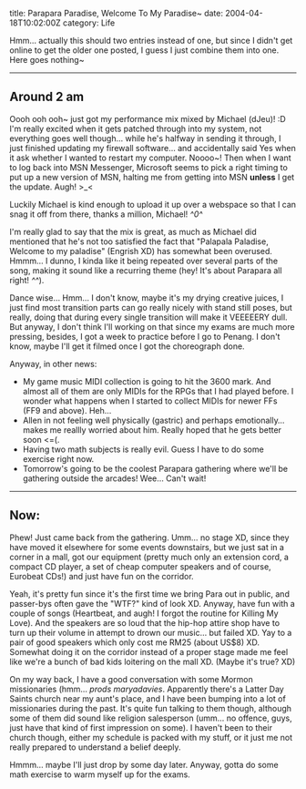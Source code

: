 title: Parapara Paradise, Welcome To My Paradise~
date: 2004-04-18T10:02:00Z
category: Life

Hmm… actually this should two entries instead of one, but since I didn't get online to get the older one posted, I guess I just combine them into one. Here goes nothing~

---

## Around 2 am

Oooh ooh ooh~ just got my performance mix mixed by Michael (dJeu)! :D I'm really excited when it gets patched through into my system, not everything goes well though… while he's halfway in sending it through, I just finished updating my firewall software… and accidentally said Yes when it ask whether I wanted to restart my computer. Noooo~! Then when I want to log back into MSN Messenger, Microsoft seems to pick a right timing to put up a new version of MSN, halting me from getting into MSN **unless** I get the update. Augh! >\_<

Luckily Michael is kind enough to upload it up over a webspace so that I can snag it off from there, thanks a million, Michael! *^0^*

I'm really glad to say that the mix is great, as much as Michael did mentioned that he's not too satisfied the fact that "Palapala Paladise, Welcome to my paladise" (Engrish XD) has somewhat been overused. Hmmm… I dunno, I kinda like it being repeated over several parts of the song, making it sound like a recurring theme (hey! It's about Parapara all right! *^^*).

Dance wise… Hmm… I don't know, maybe it's my drying creative juices, I just find most transition parts can go really nicely with stand still poses, but really, doing that during every single transition will make it VEEEEERY dull. But anyway, I don't think I'll working on that since my exams are much more pressing, besides, I got a week to practice before I go to Penang. I don't know, maybe I'll get it filmed once I got the choreograph done.

Anyway, in other news:
- My game music MIDI collection is going to hit the 3600 mark. And almost all of them are only MIDIs for the RPGs that I had played before. I wonder what happens when I started to collect MIDIs for newer FFs (FF9 and above). Heh…
- Allen in not feeling well physically (gastric) and perhaps emotionally… makes me reallly worried about him. Really hoped that he gets better soon <=(.
- Having two math subjects is really evil. Guess I have to do some exercise right now.
- Tomorrow's going to be the coolest Parapara gathering where we'll be gathering outside the arcades! Wee… Can't wait!

---

## Now:

Phew! Just came back from the gathering. Umm… no stage XD, since they have moved it elsewhere for some events downstairs, but we just sat in a corner in a mall, got our equipment (pretty much only an extension cord, a compact CD player, a set of cheap computer speakers and of course, Eurobeat CDs!) and just have fun on the corridor.

Yeah, it's pretty fun since it's the first time we bring Para out in public, and passer-bys often gave the "WTF?" kind of look XD. Anyway, have fun with a couple of songs (Heartbeat, and augh! I forgot the routine for Killing My Love). And the speakers are so loud that the hip-hop attire shop have to turn up their volume in attempt to drown our music… but failed XD. Yay to a pair of good speakers which only cost me RM25 (about US$8) XD. Somewhat doing it on the corridor instead of a proper stage made me feel like we're a bunch of bad kids loitering on the mall XD. (Maybe it's true? XD)

On my way back, I have a good conversation with some Mormon missionaries (hmm… *prods maryadavies*. Apparently there's a Latter Day Saints church near my aunt's place, and I have been bumping into a lot of missionaries during the past. It's quite fun talking to them though, although some of them did sound like religion salesperson (umm… no offence, guys, just have that kind of first impression on some). I haven't been to their church though, either my schedule is packed with my stuff, or it just me not really prepared to understand a belief deeply.

Hmmm… maybe I'll just drop by some day later. Anyway, gotta do some math exercise to warm myself up for the exams.

[^1]: For those who didn't know, I'm using Trillian as my main IM program. And apparently Trillian is still bad in file transfers… nothing gets through using Trill. And MSN is **THE** only independent IM that resides in my computer right now, which I only keep it for file transfers. >_>

